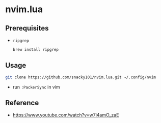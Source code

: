 # nvim.lua

## Prerequisites

- `ripgrep`
  ```bash
  brew install ripgrep
  ```

## Usage

```bash
git clone https://github.com/snacky101/nvim.lua.git ~/.config/nvim
```

- run `:PackerSync` in vim

## Reference

- https://www.youtube.com/watch?v=w7i4amO_zaE
